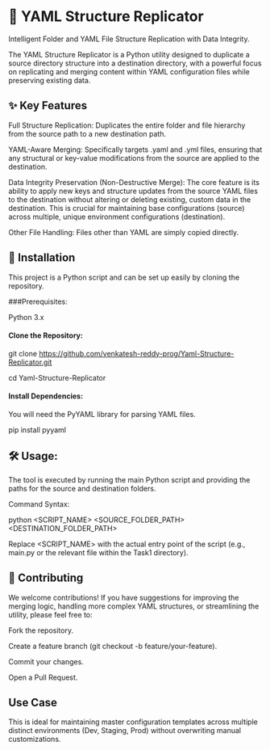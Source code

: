 # 📁 YAML Structure Replicator

Intelligent Folder and YAML File Structure Replication with Data Integrity.

The YAML Structure Replicator is a Python utility designed to duplicate a source directory structure into a destination directory, with a powerful focus on replicating and merging content within YAML configuration files while preserving existing data.

## ✨ Key Features

Full Structure Replication: Duplicates the entire folder and file hierarchy from the source path to a new destination path.

YAML-Aware Merging: Specifically targets .yaml and .yml files, ensuring that any structural or key-value modifications from the source are applied to the destination.

Data Integrity Preservation (Non-Destructive Merge): The core feature is its ability to apply new keys and structure updates from the source YAML files to the destination without altering or deleting existing, custom data in the destination. This is crucial for maintaining base configurations (source) across multiple, unique environment configurations (destination).

Other File Handling: Files other than YAML are simply copied directly.

## 🚀 Installation

This project is a Python script and can be set up easily by cloning the repository.

###Prerequisites:

Python 3.x

#### Clone the Repository:
   
git clone https://github.com/venkatesh-reddy-prog/Yaml-Structure-Replicator.git

cd Yaml-Structure-Replicator

#### Install Dependencies:
   
You will need the PyYAML library for parsing YAML files.

pip install pyyaml

## 🛠️ Usage:

The tool is executed by running the main Python script and providing the paths for the source and destination folders.

Command Syntax:

python <SCRIPT_NAME> <SOURCE_FOLDER_PATH> <DESTINATION_FOLDER_PATH>

Replace <SCRIPT_NAME> with the actual entry point of the script (e.g., main.py or the relevant file within the Task1 directory).

## 🤝 Contributing

We welcome contributions! If you have suggestions for improving the merging logic, handling more complex YAML structures, or streamlining the utility, please feel free to:

Fork the repository.

Create a feature branch (git checkout -b feature/your-feature).

Commit your changes.

Open a Pull Request.

## Use Case

This is ideal for maintaining master configuration templates across multiple distinct environments (Dev, Staging, Prod) without overwriting manual customizations.









